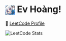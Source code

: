 # <img src="assets/gura_emote.png" width="30" style="vertical-align:middle;"/> Ev Hoàng!


🔗 [LeetCode Profile](https://leetcode.com/u/hduckien/)

![LeetCode Stats](https://leetcard.jacoblin.cool/hduckien?theme=dark&font=Montserrat&ext=heatmap)
<!--
**Ev-Hoang/Ev-Hoang** is a ✨ _special_ ✨ repository because its `README.md` (this file) appears on your GitHub profile.

Here are some ideas to get you started:

- 🔭 I’m currently working on ...
- 🌱 I’m currently learning ...
- 👯 I’m looking to collaborate on ...
- 🤔 I’m looking for help with ...
- 💬 Ask me about ...
- 📫 How to reach me: ...
- 😄 Pronouns: ...
- ⚡ Fun fact: ...
-->
